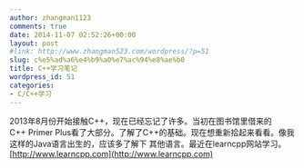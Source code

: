 ```yaml
---
author: zhangman1123
comments: true
date: 2014-11-07 02:52:26+00:00
layout: post
#link: http://www.zhangman523.com/wordpress/?p=51
slug: c%e5%ad%a6%e4%b9%a0%e7%ac%94%e8%ae%b0
title: C++学习笔记
wordpress_id: 51
categories:
- C/C++学习
---
```


2013年8月份开始接触C++，现在已经忘记了许多。当初在图书馆里借来的C++ Primer Plus看了大部分。了解了C++的基础。现在想重新拾起来看看。像我这样的Java语言出生的，应该多了解下 其他语言。最近在learncpp网站学习。[http://www.learncpp.com](http://www.learncpp.com)
